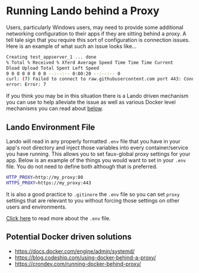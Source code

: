 Running Lando behind a Proxy
============================

Users, particularly Windows users, may need to provide some additional networking configuration to their apps if they are sitting behind a proxy. A tell tale sign that you require this sort of configuration is connection issues. Here is an example of what such an issue looks like...

```bash
Creating test_appserver_1 ... done
% Total % Received % Xferd Average Speed Time Time Time Current
Dload Upload Total Spent Left Speed
0 0 0 0 0 0 0 0 --:--:-- 0:00:20 --:--:-- 0
curl: (7) Failed to connect to raw.githubusercontent.com port 443: Connection refused
error: Error: 7
```

If you think you may be in this situation there is a Lando driven mechanism you can use to help alleviate the issue as well as various Docker level mechanisms you can read about [below](./proxy.md#additional-reading).

Lando Environment File
----------------------

Lando will read in any properly formatted `.env` file that you have in your app's root directory and inject those variables into every container/service you have running. This allows you to set faux-global proxy settings for your app. Below is an example of the things you would want to set in your `.env` file. You do not need to define both although that is preferred.

```bash
HTTP_PROXY=http://my_proxy:80
HTTPS_PROXY=https://my_proxy:443
```

It is also a good practice to `.gitinore` the `.env` file so you can set `proxy` settings that are relevant to you without forcing those settings on other users and environments.

[Click here](./../config.md#environment-file) to read more about the `.env` file.

Potential Docker driven solutions
---------------------------------

* https://docs.docker.com/engine/admin/systemd/
* https://blog.codeship.com/using-docker-behind-a-proxy/
* https://crondev.com/running-docker-behind-proxy/
